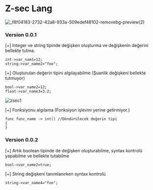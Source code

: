 # Z-sec Lang
![_f8f04183-2732-42a8-933a-509edef48102-removebg-preview(2)](https://github.com/user-attachments/assets/5feb85b1-f1c4-454c-8263-9de37c4b13be)
### Version 0.0.1

[+] Integer ve string tipinde değişken oluşturma ve değişkenin değerini bellekte tutma. 
```
int->var_nam1=12;
string->var_name2="foo";
```
[+] Oluşturulan değerin tipini algılayabilme (Şuanlik değişkeni bellekte tutmuyor)
```
bool->var_name2=12;
float->var_name3=3.2;
```
![zsec1](https://github.com/user-attachments/assets/1865d865-c407-4a62-a1cd-a9db9648c702)

[+] Fonksiyonu algılama (Fonksiyon işlevini yerine getirmiyor.)
```
func func_name -> int() //Döndürülecek değerin tipi
{
}
```

### Version 0.0.2

[+] Artık boolean tipinde de değişken oluşturabilme, syntax kontrolü yapabilme ve bellekte tutabilme
```
bool->var_name2=true;
```
[+] String değişkeni tanımlanırken syntax kontrolü
```
string->var_name4="foo";
```


